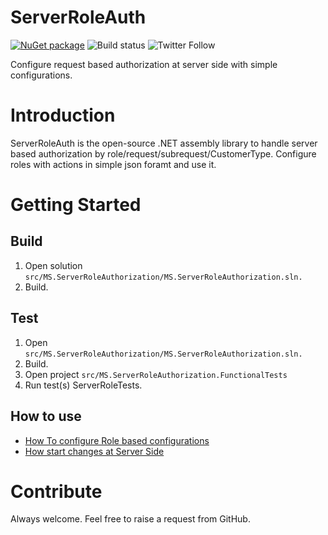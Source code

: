 # ServerRoleAuth
[![NuGet package](https://img.shields.io/nuget/v/ServerRoleAuth.svg)](https://www.nuget.org/packages/ServerRoleAuth/)
![Build status](https://github.com/ankitvarmait/ServerRoleAuth/workflows/.NET%20Core%20Pack/badge.svg?branch=master)
![Twitter Follow](https://img.shields.io/twitter/follow/AnkitVarmait.svg?label=Follow%20@AnkitVarmait)

Configure request based authorization at server side with simple configurations.

# Introduction 
ServerRoleAuth is the open-source .NET assembly library to handle server based authorization by role/request/subrequest/CustomerType.
Configure roles with actions in simple json foramt and use it.

# Getting Started
## Build
1. Open solution `src/MS.ServerRoleAuthorization/MS.ServerRoleAuthorization.sln.`
2. Build.

## Test
1. Open `src/MS.ServerRoleAuthorization/MS.ServerRoleAuthorization.sln.`
2. Build.
3. Open project `src/MS.ServerRoleAuthorization.FunctionalTests`
4. Run test(s) ServerRoleTests.

## How to use
* [How To configure Role based configurations](https://github.com/ankitvarmait/ServerRoleAuth/blob/master/Docs/ConfigureJson.md)
* [How start changes at Server Side](https://github.com/ankitvarmait/ServerRoleAuth/blob/master/Docs/ServerSideChanges.md)

# Contribute
Always welcome. Feel free to raise a request from GitHub.

